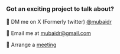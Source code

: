 ### **Got an exciting project to talk about?**

🤝 DM me on X (Formerly twitter) [@mubaidr](http://twitter.com/mubaidr)

🤝 Email me at <mubaidr@gmail.com>

🤝 Arrange a [meeting](https://cal.com/mubaidr)
